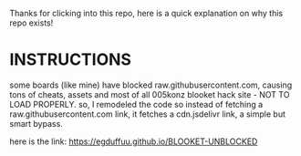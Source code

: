 Thanks for clicking into this repo, here is a quick explanation on why this repo exists!

# INSTRUCTIONS

some boards (like mine) have blocked raw.githubusercontent.com, causing tons of cheats, assets and most of all 005konz blooket hack site - NOT TO LOAD PROPERLY.
so, I remodeled the code so instead of fetching a raw.githubusercontent.com link, it fetches a cdn.jsdelivr link, a simple but smart bypass.

here is the link: https://egduffuu.github.io/BLOOKET-UNBLOCKED

